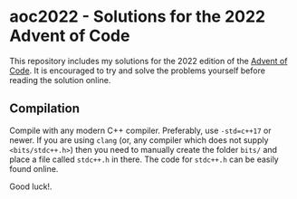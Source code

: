 # aoc2022 - Solutions for the 2022 Advent of Code

This repository includes my solutions for the 2022 edition of the [Advent of Code](https://adventofcode.com/2022). It is encouraged to try and solve the problems yourself before reading the solution online.

## Compilation

Compile with any modern C++ compiler. Preferably, use `-std=c++17` or newer. If you are using `clang` (or, any compiler which does not supply `<bits/stdc++.h>`) then you need to manually create the folder `bits/` and place a file called `stdc++.h` in there. The code for `stdc++.h` can be easily found online.

Good luck!.
